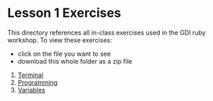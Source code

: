 # Lesson 1 Exercises

This directory references all in-class exercises used in the GDI ruby workshop. To view these exercises:

- click on the file you want to see
- download this whole folder as a zip file


1. [Terminal](1_teminal_commands.md)
2. [Programming](2_intro_to_programming.md)
3. [Variables](3_variables.md)
